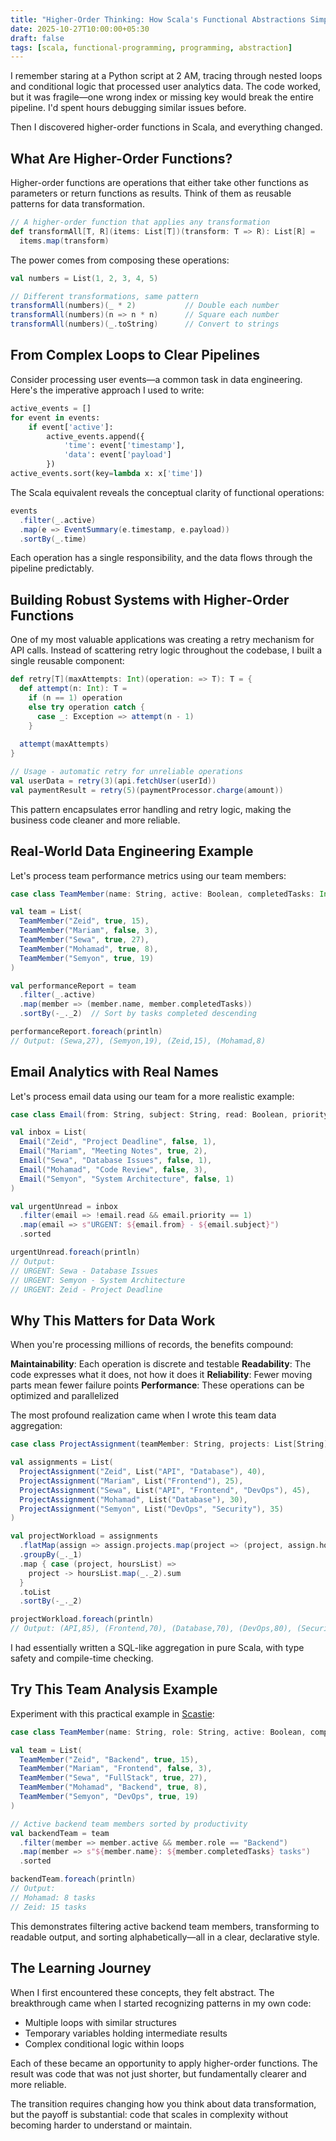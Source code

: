 ```yaml
---
title: "Higher-Order Thinking: How Scala's Functional Abstractions Simplify Complex Logic"
date: 2025-10-27T10:00:00+05:30
draft: false
tags: [scala, functional-programming, programming, abstraction]
---
```


I remember staring at a Python script at 2 AM, tracing through nested loops and conditional logic that processed user analytics data. The code worked, but it was fragile—one wrong index or missing key would break the entire pipeline. I'd spent hours debugging similar issues before.

Then I discovered higher-order functions in Scala, and everything changed.

## What Are Higher-Order Functions?

Higher-order functions are operations that either take other functions as parameters or return functions as results. Think of them as reusable patterns for data transformation.

```scala
// A higher-order function that applies any transformation
def transformAll[T, R](items: List[T])(transform: T => R): List[R] = 
  items.map(transform)
```

The power comes from composing these operations:

```scala
val numbers = List(1, 2, 3, 4, 5)

// Different transformations, same pattern
transformAll(numbers)(_ * 2)           // Double each number
transformAll(numbers)(n => n * n)      // Square each number  
transformAll(numbers)(_.toString)      // Convert to strings
```

## From Complex Loops to Clear Pipelines

Consider processing user events—a common task in data engineering. Here's the imperative approach I used to write:

```python
active_events = []
for event in events:
    if event['active']:
        active_events.append({
            'time': event['timestamp'],
            'data': event['payload']
        })
active_events.sort(key=lambda x: x['time'])
```

The Scala equivalent reveals the conceptual clarity of functional operations:

```scala
events
  .filter(_.active)
  .map(e => EventSummary(e.timestamp, e.payload))
  .sortBy(_.time)
```

Each operation has a single responsibility, and the data flows through the pipeline predictably.

## Building Robust Systems with Higher-Order Functions

One of my most valuable applications was creating a retry mechanism for API calls. Instead of scattering retry logic throughout the codebase, I built a single reusable component:

```scala
def retry[T](maxAttempts: Int)(operation: => T): T = {
  def attempt(n: Int): T = 
    if (n == 1) operation
    else try operation catch {
      case _: Exception => attempt(n - 1)
    }
  
  attempt(maxAttempts)
}

// Usage - automatic retry for unreliable operations
val userData = retry(3)(api.fetchUser(userId))
val paymentResult = retry(5)(paymentProcessor.charge(amount))
```

This pattern encapsulates error handling and retry logic, making the business code cleaner and more reliable.

## Real-World Data Engineering Example

Let's process team performance metrics using our team members:

```scala
case class TeamMember(name: String, active: Boolean, completedTasks: Int)

val team = List(
  TeamMember("Zeid", true, 15),
  TeamMember("Mariam", false, 3),
  TeamMember("Sewa", true, 27),
  TeamMember("Mohamad", true, 8),
  TeamMember("Semyon", true, 19)
)

val performanceReport = team
  .filter(_.active)
  .map(member => (member.name, member.completedTasks))
  .sortBy(-_._2)  // Sort by tasks completed descending

performanceReport.foreach(println)
// Output: (Sewa,27), (Semyon,19), (Zeid,15), (Mohamad,8)
```

## Email Analytics with Real Names

Let's process email data using our team for a more realistic example:

```scala
case class Email(from: String, subject: String, read: Boolean, priority: Int)

val inbox = List(
  Email("Zeid", "Project Deadline", false, 1),
  Email("Mariam", "Meeting Notes", true, 2),
  Email("Sewa", "Database Issues", false, 1),
  Email("Mohamad", "Code Review", false, 3),
  Email("Semyon", "System Architecture", false, 1)
)

val urgentUnread = inbox
  .filter(email => !email.read && email.priority == 1)
  .map(email => s"URGENT: ${email.from} - ${email.subject}")
  .sorted

urgentUnread.foreach(println)
// Output: 
// URGENT: Sewa - Database Issues
// URGENT: Semyon - System Architecture  
// URGENT: Zeid - Project Deadline
```

## Why This Matters for Data Work

When you're processing millions of records, the benefits compound:

**Maintainability**: Each operation is discrete and testable
**Readability**: The code expresses what it does, not how it does it
**Reliability**: Fewer moving parts mean fewer failure points
**Performance**: These operations can be optimized and parallelized

The most profound realization came when I wrote this team data aggregation:

```scala
case class ProjectAssignment(teamMember: String, projects: List[String], hours: Int)

val assignments = List(
  ProjectAssignment("Zeid", List("API", "Database"), 40),
  ProjectAssignment("Mariam", List("Frontend"), 25),
  ProjectAssignment("Sewa", List("API", "Frontend", "DevOps"), 45),
  ProjectAssignment("Mohamad", List("Database"), 30),
  ProjectAssignment("Semyon", List("DevOps", "Security"), 35)
)

val projectWorkload = assignments
  .flatMap(assign => assign.projects.map(project => (project, assign.hours)))
  .groupBy(_._1)
  .map { case (project, hoursList) => 
    project -> hoursList.map(_._2).sum 
  }
  .toList
  .sortBy(-_._2)

projectWorkload.foreach(println)
// Output: (API,85), (Frontend,70), (Database,70), (DevOps,80), (Security,35)
```

I had essentially written a SQL-like aggregation in pure Scala, with type safety and compile-time checking.

## Try This Team Analysis Example

Experiment with this practical example in [Scastie](https://scastie.scala-lang.org):

```scala
case class TeamMember(name: String, role: String, active: Boolean, completedTasks: Int)

val team = List(
  TeamMember("Zeid", "Backend", true, 15),
  TeamMember("Mariam", "Frontend", false, 3),
  TeamMember("Sewa", "FullStack", true, 27),
  TeamMember("Mohamad", "Backend", true, 8),
  TeamMember("Semyon", "DevOps", true, 19)
)

// Active backend team members sorted by productivity
val backendTeam = team
  .filter(member => member.active && member.role == "Backend")
  .map(member => s"${member.name}: ${member.completedTasks} tasks")
  .sorted

backendTeam.foreach(println)
// Output:
// Mohamad: 8 tasks
// Zeid: 15 tasks
```

This demonstrates filtering active backend team members, transforming to readable output, and sorting alphabetically—all in a clear, declarative style.

## The Learning Journey

When I first encountered these concepts, they felt abstract. The breakthrough came when I started recognizing patterns in my own code:

- Multiple loops with similar structures
- Temporary variables holding intermediate results  
- Complex conditional logic within loops

Each of these became an opportunity to apply higher-order functions. The result was code that was not just shorter, but fundamentally clearer and more reliable.

The transition requires changing how you think about data transformation, but the payoff is substantial: code that scales in complexity without becoming harder to understand or maintain.
```